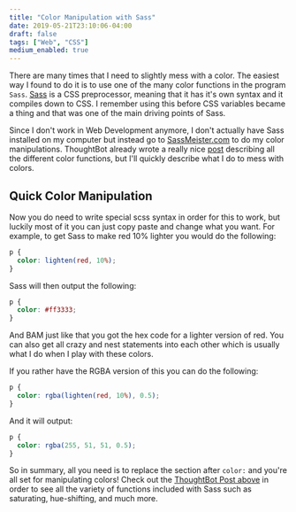 ```yaml
---
title: "Color Manipulation with Sass"
date: 2019-05-21T23:10:06-04:00
draft: false
tags: ["Web", "CSS"]
medium_enabled: true
---
```


There are many times that I need to slightly mess with a color. The easiest way I found to do it is to use one of the many color functions in the program `Sass`. [Sass](https://sass-lang.com/) is a CSS preprocessor, meaning that it has it's own syntax and it compiles down to CSS. I remember using this before CSS variables became a thing and that was one of the main driving points of Sass.

Since I don't work in Web Development anymore, I don't actually have Sass installed on my computer but instead go to [SassMeister.com](https://www.sassmeister.com/) to do my color manipulations. ThoughtBot already wrote a really nice [post](https://thoughtbot.com/blog/controlling-color-with-sass-color-functions/) describing all the different color functions, but I'll quickly describe what I do to mess with colors.

## Quick Color Manipulation

Now you do need to write special scss syntax in order for this to work, but luckily most of it you can just copy paste and change what you want. For example, to get Sass to make red 10% lighter you would do the following:

```scss
p {
  color: lighten(red, 10%);
}
```

Sass will then output the following:

```css
p {
  color: #ff3333;
}
```

And BAM just like that you got the hex code for a lighter version of red. You can also get all crazy and nest statements into each other which is usually what I do when I play with these colors.

If you rather have the RGBA version of this you can do the following:

```scss
p {
  color: rgba(lighten(red, 10%), 0.5);
}
```

And it will output:

```css
p {
  color: rgba(255, 51, 51, 0.5);
}
```

So in summary, all you need is to replace the section after `color:` and you're all set for manipulating colors! Check out the [ThoughtBot Post above](https://thoughtbot.com/blog/controlling-color-with-sass-color-functions) in order to see all the variety of functions included with Sass such as saturating, hue-shifting, and much more.